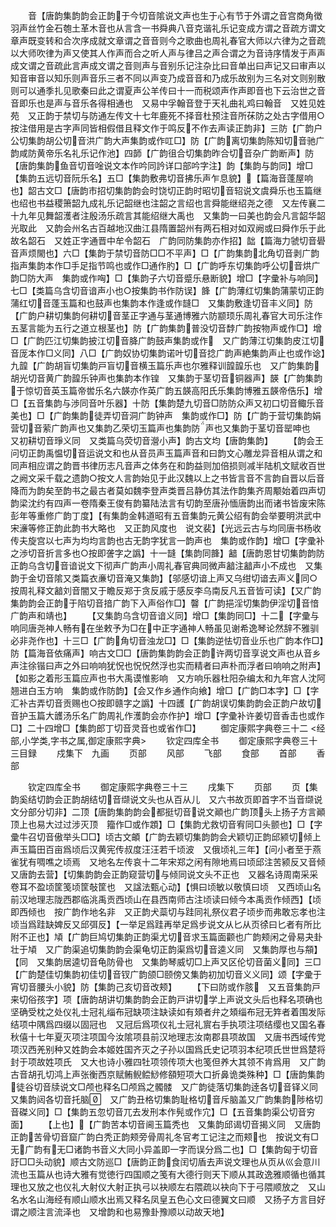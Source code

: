 <!-- { "loadSidebar": true } -->
　　音【唐韵集韵韵会正韵于今切音隂说文声也生于心有节于外谓之音宫商角徴羽声丝竹金石匏土革木音也从言含一书舜典八音克谐礼乐记变成方谓之音疏方谓文章声既变转和合次序成就文章谓之音音则今之歌曲也周礼春官大师以六律为之音疏以大师吹律为声又使其人作声而合之听人声与律吕之声合谓之为音诗序情发于声声成文谓之音疏此言声成文谓之音则声与音别乐记注杂比曰音单出曰声记又曰审声以知音审音以知乐则声音乐三者不同以声变乃成音音和乃成乐故别为三名对文则别散则可以通季扎见歌秦曰此之谓夏声公羊传曰十一而税颂声作声即音也下云治世之音音即乐也是声与音乐各得相通也　又易中孚翰音登于天礼曲礼鸡曰翰音　又姓见姓苑　又正韵于禁切与防通左传文十七年鹿死不择音杜预注音所茠防之处古字借用○按注借用是古字声同皆相假借且释文作于鸣反不作去声读正韵非】三防【广韵户公切集韵胡公切音洪广韵大声集韵或作叿□】防【广韵离切集韵陈知切音驰广韵咸防黄帝乐名礼乐记作池】四韴【广韵徂合切集韵昨合切音杂广韵断声】防【唐韵集韵鱼音切音唫说文本作吟同訡详口部吟字注】韵【集韵与韵同】增□【集韵五远切音阮乐名】五□【集韵敷弗切音拂乐声乍息貌】【篇海音蓬屋响也】韶古文□【唐韵市招切集韵韵会时饶切正韵时昭切音轺说文虞舜乐也玉篇继也绍也书益稷箫韶九成礼乐记韶继也注韶之言绍也言舜能继绍尧之德　又左传襄二十九年见舞韶濩者注殷汤乐疏言其能绍继大禹也　又集韵一曰美也韵会凡言韶华韶光取此　又韵会州名古百越地汉曲江县隋置韶州有两石相对如双阙或曰舜作乐于此故名韶石　又姓正字通晋中牟令韶石　广韵同防集韵亦作招】韷【篇海力虢切音礐音声烦閙也】六□【集韵于禁切音防□□不平声】□【广韵集韵北角切音剥广韵指声集韵本作□手足指节鸣也或作□通作肑】□【广韵呼东切集韵呼公切音烘广韵□防大声　集韵或作哅】□【集韵子六切音蹙乐悬断貌】增□【字彚补与响同】七□【类篇乌含切音谙声小也○按集韵书作防误】韸【广韵薄红切集韵蒲蒙切正韵蒲红切音蓬玉篇和也鼓声也集韵本作逢或作韼□　又集韵敷逢切音丰义同】防【广韵户耕切集韵何耕切音茎正字通与茎通博雅六防颛顼乐周礼春官大司乐注作五茎言能为五行之道立根茎也】防【广韵集韵普没切音馞广韵按物声或作□】增□【广韵匹江切集韵披江切音胮广韵鼓声集韵或作　又广韵薄江切集韵皮江切音厐本作□义同】八□【广韵奴协切集韵诺叶切音捻广韵声絶集韵声止也或作谂】九韹【广韵胡盲切集韵戸盲切音横玉篇乐声也尔雅释训韹韹乐也　又广韵集韵胡光切音黄广韵韹乐钟声也集韵本作锽　又集韵于茎切音铜器声】韺【广韵集韵于惊切音英玉篇帝喾乐名六韺亦作英广韵五韺高阳氏乐集韵博雅五韺帝俈乐】增□【五音集韵与渉同音叶乐器】十防【集韵楚九切音□防防众声又初口切音鲰乐音美也】□【广韵集韵徒弄切音洞广韵钟声　集韵或作□】防【广韵于营切集韵娟营切音萦广韵声也又集韵乙荣切玉篇声也集韵防声也又集韵于茎切音罂呻也　又初耕切音琤义同　又类篇乌荧切音瀯小声】韵古文均【唐韵集韵】
　　【韵会王问切正韵禹愠切音运说文和也从音员声玉篇声音和曰韵文心雕龙异音相从谓之和同声相应谓之韵晋书律历志凡音声之体务在和韵益则加倍损则减半陆机文赋收百世之阙文采千载之遗韵○按文人言韵始见于此汉魏以上之书皆言音不言韵自晋以后音降而为韵矣至韵书之最古者莫如魏李登声类晋吕静仿其法作韵集齐周颙始着四声切韵梁沈约有四声一卷隋秦王俊有韵纂陆法言有切韵至唐孙愐唐韵出而诸书皆废宋陈彭年等重修广韵丁度】【有集韵金韩道昭有五音集韵元黄公绍有韵会举要明洪武中宋濓等修正韵此韵书大略也　又正韵风度也　说文裴】【光远云古与均同唐书杨收传夫旋宫以七声为均均言韵也古无韵字犹言一韵声也　集韵或作韵】增□【字彚补之渉切音折言多也○按即詟字之譌】十一韼【集韵同韸】韽【唐韵恩甘切集韵韵防正韵乌含切音谙说文下彻声广韵声小周礼春官典同微声韽注韽声小不成也　又集韵于金切音隂又类篇衣亷切音淹又集韵】【邬感切谙上声又乌绀切谙去声义同○按周礼释文韽刘音闇又于瞻反郑于贪反戚于感反李乌南反凡五音皆可读】【又广韵集韵韵会正韵于陷切音揞广韵下入声俗作□】韾【广韵挹淫切集韵伊淫切音愔广韵声和靖也】
　　【又集韵乌含切音谙义同】增□【集韵同□】十二【字彚与响同唐尧神人畅有在坐敕予为□在中正字通神人畅虽见谢希逸琴论然辞不雅驯必非尧作也】十三□【广韵角切音浊龙□】□【集韵逆怯切音业乐也广韵本作□】防【篇海音依痛声】响古文□□【唐韵集韵韵会正韵许两切音享说文声也从音乡声注徐锴曰声之外曰响响犹怳也怳怳然浮也实而精者曰声朴而浮者曰响响之附声】【如影之着形玉篇应声也书大禹谟惟影响　又方响乐器杜阳杂编太和九年宫人沈阿翘进白玉方响　集韵或作防韵】【会又作乡通作向飨】增□【广韵□本字】□【字汇补古弄切音贡赐也○按即赣字之譌】十四頀【广韵胡误切集韵韵会正韵户故切音护玉篇大頀汤乐名广韵周礼作濩韵会亦作护】增□【字彚补许姜切音香击也或作□】二十四增□【集韵郎丁切音灵音也或省作□】
　　御定康熙字典卷三十二
<经部,小学类,字书之属,御定康熙字典>
　　钦定四库全书
　　御定康熙字典卷三十三目録
　　戍集下　九画
　　页部
　　风部
　　飞部
　　食部
　　首部
　　香部







　　钦定四库全书
　　御定康熙字典卷三十三
　　戌集下
　　页部
　　页【集韵奚结切韵会正韵胡结切音缬说文头也从百从儿　又六书故页即首字不当音缬说文分部分切非】二顶【唐韵集韵韵会都挺切音说文顚也广韵顶头上扬子方言顚顶上也易大过过涉灭顶　籀作□或作顁】□【集韵尤救切音宥同□头颤也】□【字彚牛召切音傲举头□□】顷古文頔【广韵去颖切集韵韵会犬颖切正韵邱颍切倾上声玉篇田百亩爲顷后汉黄宪传叔度汪汪若千顷波　又俄顷礼三年】【问小者至于燕雀犹有啁噍之顷焉　又地名左传哀十二年宋郑之闲有隙地焉曰顷邱注苦颍反又音倾　又唐韵去营】【切集韵韵会正韵窥营切与倾同说文头不正也　又器名诗周南采采卷耳不盈顷筐笺顷筐敧筐也　又諡法甄心动】【惧曰顷敏以敬慎曰顷　又西顷山名前汉地理志陇西郡临洮禹贡西顷山在县西南师古注顷读曰倾今本禹贡作倾西】【顷即西倾也　按广韵作地名非　又正韵犬蘂切与跬同礼祭仪君子顷步而弗敢忘孝也注顷当爲跬缺婢反又邱弭反】【一举足爲跬再举足爲步说文从匕从页徐曰匕者有所比附不正也】頄【广韵巨鸠切集韵正韵渠尤切音求玉篇面颧也广韵颊闲之骨易夬卦壮于頄　又广韵渠追切集韵韵会渠龟切正韵渠爲切音逵义同　又集韵厚也与頯】【同　又集韵居逵切音龟防骨也　又集韵琴威切□上声又区伦切音菌义同】三□【广韵楚佳切集韵初佳切音钗广韵颌□颐傍又集韵初加切音义义同】颂【字彚于宵切音腰头小貌】防【集韵己亥切音改颊】
　　【下曰防或作胲　又五音集韵戸来切俗孩字】项【唐韵胡讲切集韵韵会正韵戸讲切学上声说文头后也释名项确也坚确受枕之处仪礼士冠礼缁布冠缺项注缺读如有頍者弁之頍缁布冠无筓者着围发际结项中隅爲四缀以固冠也　又冠后爲项仪礼士冠礼賔右手执项注项结缨也又国名春秋僖十七年夏灭项注项国今汝隂项县前汉地理志汝南郡县项故国　又唐书西域传党项汉西羌别种又姓韵会本姬姓国齐灭之子孙以国爲氏史记项羽本纪项氏世世爲楚将封于项故姓项氏　又大也诗小雅四牡项领传项大也笺但养大其领不肯爲用　又广韵古音胡孔切鸿上声张衡西京赋鲔鲵鲿鯋修頟短项大口折鼻诡类殊种】□【唐韵集韵徒谷切音牍说文□颅也释名□颅爲之髑髅　又广韵徒落切集韵逹各切音铎义同　又集韵闼各切音托脑　又广韵丑格切集韵耻格切音斥脑盖又广韵集韵陟格切音磔义同】□【集韵五忽切音兀去发刑本作髡或作宂】□【五音集韵渠公切音穷面】
　　【上也】【广韵苦本切音阃玉篇秃也　又集韵邱谒切音揭义同　又唐韵正韵苦骨切音窟广韵白秃正韵颊旁骨周礼冬官考工记注之而颊也　按说文有□无广韵有无□诸韵书音义大同小异盖即一字而误分爲二也】□【集韵匈于切音訏□□头动貌】顺古文防巡□【唐韵正韵食闰切盾去声说文理也从页从巛会意川流也玉篇从也诗大雅有觉徳行四国顺之笺有大德行则天下顺从其政逸雅顺循也循其理也又放之也仪礼大射仪大射正执弓以袂顺左右隈疏以袂向下于弓隈顺放之　又山名水名山海经有顺山顺水出焉又释名凤皇五色心文曰德翼文曰顺　又扬子方言目好谓之顺注言流泽也　又增韵和也易豫卦豫顺以动故天地】
